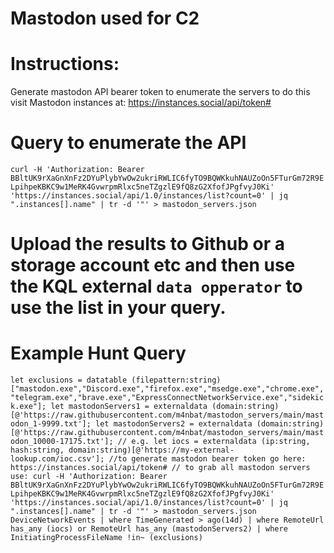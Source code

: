 # Mastodon used for C2

# Instructions:
Generate mastodon API bearer token to enumerate the servers to do this visit Mastodon instances at: https://instances.social/api/token#

# Query to enumerate the API

`curl -H 'Authorization: Bearer BBltUK9rXaGnXnFz2DYuPlybYwOw2ukriRWLIC6fyTO9BQWKkuhNAUZoOn5FTurGm72R9ELpihpeKBKC9w1MeRK4GvwrpmRlxc5neTZgzlE9fQ8zG2XfofJPgfvyJ0Ki' 'https://instances.social/api/1.0/instances/list?count=0' | jq ".instances[].name" | tr -d '"' > mastodon_servers.json`

# Upload the results to Github or a storage account etc and then use the KQL external `data opperator` to use the list in your query.

# Example Hunt Query

`let exclusions = datatable (filepattern:string)["mastodon.exe","Discord.exe","firefox.exe","msedge.exe","chrome.exe","telegram.exe","brave.exe","ExpressConnectNetworkService.exe","sidekick.exe"];
let mastodonServers1 = externaldata (domain:string)[@'https://raw.githubusercontent.com/m4nbat/mastodon_servers/main/mastodon_1-9999.txt'];
let mastodonServers2 = externaldata (domain:string)[@'https://raw.githubusercontent.com/m4nbat/mastodon_servers/main/mastodon_10000-17175.txt'];
// e.g. let iocs = externaldata (ip:string, hash:string, domain:string)[@'https://my-external-lookup.com/ioc.csv'];
//to generate mastodon bearer token go here: https://instances.social/api/token#
// to grab all mastodon servers use: curl -H 'Authorization: Bearer BBltUK9rXaGnXnFz2DYuPlybYwOw2ukriRWLIC6fyTO9BQWKkuhNAUZoOn5FTurGm72R9ELpihpeKBKC9w1MeRK4GvwrpmRlxc5neTZgzlE9fQ8zG2XfofJPgfvyJ0Ki' 'https://instances.social/api/1.0/instances/list?count=0' | jq ".instances[].name" | tr -d '"' > mastodon_servers.json
DeviceNetworkEvents
| where TimeGenerated > ago(14d)
| where RemoteUrl has_any (iocs) or RemoteUrl has_any (mastodonServers2)
| where InitiatingProcessFileName !in~ (exclusions)`
